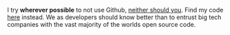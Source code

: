 I try **wherever possible** to not use Github, [neither should you](https://stallman.org/microsoft.html). Find my code [here](https://codeberg.org/Oxyn) instead. 
We as developers should know better than to entrust big tech companies with the vast majority of the worlds open source code.  
